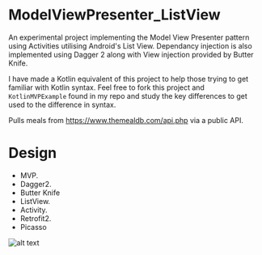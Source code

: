 # ModelViewPresenter_ListView

An experimental project implementing the Model View Presenter pattern using Activities utilising Android's List View. Dependancy injection is also implemented using Dagger 2 along with View injection provided by Butter Knife.

I have made a Kotlin equivalent of this project to help those trying to get familiar with Kotlin syntax. Feel free to fork this project and `KotlinMVPExample` found in my repo and study the key differences to get used to the difference in syntax.

Pulls meals from https://www.themealdb.com/api.php via a public API.

# Design
* MVP.
* Dagger2.
* Butter Knife
* ListView.
* Activity.
* Retrofit2.
* Picasso

![alt text](http://oliverbcurtis.co.uk/images/ModelViewPresenter_ListView/MVP_ListView.png)


